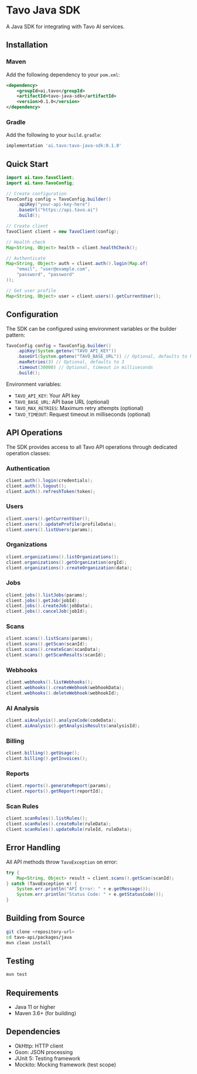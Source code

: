# Tavo Java SDK

A Java SDK for integrating with Tavo AI services.

## Installation

### Maven

Add the following dependency to your `pom.xml`:

```xml
<dependency>
    <groupId>ai.tavo</groupId>
    <artifactId>tavo-java-sdk</artifactId>
    <version>0.1.0</version>
</dependency>
```

### Gradle

Add the following to your `build.gradle`:

```gradle
implementation 'ai.tavo:tavo-java-sdk:0.1.0'
```

## Quick Start

```java
import ai.tavo.TavoClient;
import ai.tavo.TavoConfig;

// Create configuration
TavoConfig config = TavoConfig.builder()
    .apiKey("your-api-key-here")
    .baseUrl("https://api.tavo.ai")
    .build();

// Create client
TavoClient client = new TavoClient(config);

// Health check
Map<String, Object> health = client.healthCheck();

// Authenticate
Map<String, Object> auth = client.auth().login(Map.of(
    "email", "user@example.com",
    "password", "password"
));

// Get user profile
Map<String, Object> user = client.users().getCurrentUser();
```

## Configuration

The SDK can be configured using environment variables or the builder pattern:

```java
TavoConfig config = TavoConfig.builder()
    .apiKey(System.getenv("TAVO_API_KEY"))
    .baseUrl(System.getenv("TAVO_BASE_URL")) // Optional, defaults to https://api.tavo.ai
    .maxRetries(3) // Optional, defaults to 3
    .timeout(30000) // Optional, timeout in milliseconds
    .build();
```

Environment variables:
- `TAVO_API_KEY`: Your API key
- `TAVO_BASE_URL`: API base URL (optional)
- `TAVO_MAX_RETRIES`: Maximum retry attempts (optional)
- `TAVO_TIMEOUT`: Request timeout in milliseconds (optional)

## API Operations

The SDK provides access to all Tavo API operations through dedicated operation classes:

### Authentication
```java
client.auth().login(credentials);
client.auth().logout();
client.auth().refreshToken(token);
```

### Users
```java
client.users().getCurrentUser();
client.users().updateProfile(profileData);
client.users().listUsers(params);
```

### Organizations
```java
client.organizations().listOrganizations();
client.organizations().getOrganization(orgId);
client.organizations().createOrganization(data);
```

### Jobs
```java
client.jobs().listJobs(params);
client.jobs().getJob(jobId);
client.jobs().createJob(jobData);
client.jobs().cancelJob(jobId);
```

### Scans
```java
client.scans().listScans(params);
client.scans().getScan(scanId);
client.scans().createScan(scanData);
client.scans().getScanResults(scanId);
```

### Webhooks
```java
client.webhooks().listWebhooks();
client.webhooks().createWebhook(webhookData);
client.webhooks().deleteWebhook(webhookId);
```

### AI Analysis
```java
client.aiAnalysis().analyzeCode(codeData);
client.aiAnalysis().getAnalysisResults(analysisId);
```

### Billing
```java
client.billing().getUsage();
client.billing().getInvoices();
```

### Reports
```java
client.reports().generateReport(params);
client.reports().getReport(reportId);
```

### Scan Rules
```java
client.scanRules().listRules();
client.scanRules().createRule(ruleData);
client.scanRules().updateRule(ruleId, ruleData);
```

## Error Handling

All API methods throw `TavoException` on error:

```java
try {
    Map<String, Object> result = client.scans().getScan(scanId);
} catch (TavoException e) {
    System.err.println("API Error: " + e.getMessage());
    System.err.println("Status Code: " + e.getStatusCode());
}
```

## Building from Source

```bash
git clone <repository-url>
cd tavo-api/packages/java
mvn clean install
```

## Testing

```bash
mvn test
```

## Requirements

- Java 11 or higher
- Maven 3.6+ (for building)

## Dependencies

- OkHttp: HTTP client
- Gson: JSON processing
- JUnit 5: Testing framework
- Mockito: Mocking framework (test scope)